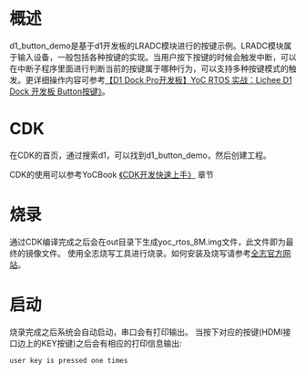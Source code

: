 # 概述
d1_button_demo是基于d1开发板的LRADC模块进行的按键示例。LRADC模块属于输入设备，一般包括各种按键的实现。当用户按下按键的时候会触发中断，可以在中断子程序里面进行判断当前的按键属于哪种行为，可以支持多种按键模式的触发。更详细操作内容可参考[【D1 Dock Pro开发板】YoC RTOS 实战：Lichee D1 Dock 开发板 Button按键》](https://occ.t-head.cn/community/post/detail?spm=a2cl5.26076654.0.0.1f16180fvSWZAJ&id=4037166129649618944)。

# CDK
在CDK的首页，通过搜索d1，可以找到d1_button_demo，然后创建工程。

CDK的使用可以参考YoCBook [《CDK开发快速上手》](https://yoc.docs.t-head.cn/yocbook/Chapter2-%E5%BF%AB%E9%80%9F%E4%B8%8A%E6%89%8B%E6%8C%87%E5%BC%95/%E4%BD%BF%E7%94%A8CDK%E5%BC%80%E5%8F%91%E5%BF%AB%E9%80%9F%E4%B8%8A%E6%89%8B.html) 章节

# 烧录
通过CDK编译完成之后会在out目录下生成yoc_rtos_8M.img文件，此文件即为最终的镜像文件。
使用全志烧写工具进行烧录。如何安装及烧写请参考[全志官方网站](https://d1.docs.aw-ol.com/study/study_4compile/#phoenixsuit)。

# 启动
烧录完成之后系统会自动启动，串口会有打印输出。
当按下对应的按键(HDMI接口边上的KEY按键)之后会有相应的打印信息输出:

```cli
user key is pressed one times
```
